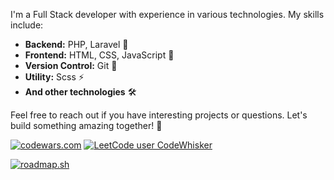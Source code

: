 I'm a Full Stack developer with experience in various technologies. My skills include:

- **Backend:** PHP, Laravel 🚀
- **Frontend:** HTML, CSS, JavaScript 🎨
- **Version Control:** Git 📜
- **Utility:** Scss ⚡
- **And other technologies** 🛠️

Feel free to reach out if you have interesting projects or questions. Let's build something amazing together! 🚀

 [![codewars.com](https://www.codewars.com/users/CodeWhisker/badges/small)](https://www.codewars.com/)
 [![LeetCode user CodeWhisker](https://img.shields.io/badge/dynamic/json?style=for-the-badge&labelColor=black&color=%23ffa116&label=Solved&query=solvedOverTotal&url=https%3A%2F%2Fleetcode-badge.vercel.app%2Fapi%2Fusers%2FCodeWhisker&logo=leetcode&logoColor=yellow)](https://leetcode.com/CodeWhisker/)

[![roadmap.sh](https://api.roadmap.sh/v1-badge/wide/649302eed99c9d67318ac2cd?variant=light&roadmaps=javascript%2Cfull-stack%2Cfrontend%2Cbackend)](https://roadmap.sh)

